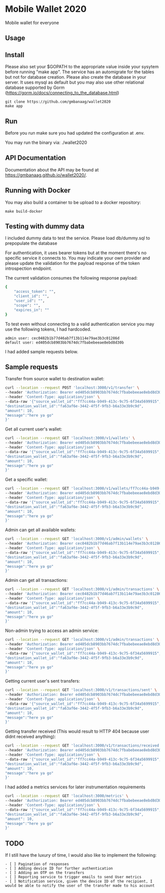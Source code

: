 # Mobile Wallet 2020
Mobile wallet for everyone

## Usage

## Install

Please also set your $GOPATH to the appropriate value inside your sysytem before running "make app".  The service has an automigrate for the tables but not for database creation. Please also create the database in your server. It uses mysql as default but you may also use other relational database supported by Gorm (https://gorm.io/docs/connecting_to_the_database.html)

    git clone https://github.com/gmbanaag/wallet2020
    make app 


## Run

Before you run make sure you had updated the configuration at .env. 

You may run the binary via:
    ./wallet2020


## API Documentation

Documentation about the API may be found at https://gmbanaag.github.io/wallet2020/.


## Running with Docker

You may also build a container to be upload to a docker repository:

    make build-docker


## Testing with dummy data

I included dummy data to test the service. Please load db/dummy.sql to prepopulate the database

For authentication, it uses bearer tokens but at the moment there's no specific service it connects to. You may indicate your own provider and please update the validation for the payload response of the token introspection endpoint. 

The current validation consumes the following response payload:


```sh
{
    "access_token": "",
    "client_id": "",
    "user_id": "",
    "scope": "",
    "expires_in": "" 
}
```

To test even without connecting to a valid authentication service you may use the following tokens, I had hardcoded.

    admin user: cec0482b1b77d46ab7f13b114e79ae3b3c01286d
    default user: ed405dcb8903bb7674dc7fbabebeeae8ebd8d30b

I had added sample requests below.


## Sample requests

Transfer from source wallet to destination wallet:
 
```sh
curl --location --request POST 'localhost:3000/v1/transfer' \
--header 'Authorization: Bearer ed405dcb8903bb7674dc7fbabebeeae8ebd8d30b' \
--header 'Content-Type: application/json' \
--data-raw '{"source_wallet_id":"ff7cc44a-b949-413c-9c75-6f34a5699915",
"destination_wallet_id":"fa63af6e-3442-4f5f-9fb3-b6a33e3b9c9d",
"amount": 10,
"message":"here ya go"
}'
```


Get all current user's wallet:

```sh
curl --location --request GET 'localhost:3000/v1/wallets' \
--header 'Authorization: Bearer ed405dcb8903bb7674dc7fbabebeeae8ebd8d30b' \
--header 'Content-Type: application/json' \
--data-raw '{"source_wallet_id":"ff7cc44a-b949-413c-9c75-6f34a5699915",
"destination_wallet_id":"fa63af6e-3442-4f5f-9fb3-b6a33e3b9c9d",
"amount": 10,
"message":"here ya go"
}'
```

   
Get a specific wallet:
  
```sh
curl --location --request GET 'localhost:3000/v1/wallets/ff7cc44a-b949-413c-9c75-6f34a5699915' \
--header 'Authorization: Bearer ed405dcb8903bb7674dc7fbabebeeae8ebd8d30b' \
--header 'Content-Type: application/json' \
--data-raw '{"source_wallet_id":"ff7cc44a-b949-413c-9c75-6f34a5699915",
"destination_wallet_id":"fa63af6e-3442-4f5f-9fb3-b6a33e3b9c9d",
"amount": 10,
"message":"here ya go"
}'
```


Admin can get all available wallets:

```sh
curl --location --request GET 'localhost:3000/v1/admin/wallets' \
--header 'Authorization: Bearer cec0482b1b77d46ab7f13b114e79ae3b3c01286d' \
--header 'Content-Type: application/json' \
--data-raw '{"source_wallet_id":"ff7cc44a-b949-413c-9c75-6f34a5699915",
"destination_wallet_id":"fa63af6e-3442-4f5f-9fb3-b6a33e3b9c9d",
"amount": 10,
"message":"here ya go"
}'
```
    
   
Admin can get all transactions:

```sh
curl --location --request GET 'localhost:3000/v1/admin/transactions' \
--header 'Authorization: Bearer cec0482b1b77d46ab7f13b114e79ae3b3c01286d' \
--header 'Content-Type: application/json' \
--data-raw '{"source_wallet_id":"ff7cc44a-b949-413c-9c75-6f34a5699915",
"destination_wallet_id":"fa63af6e-3442-4f5f-9fb3-b6a33e3b9c9d",
"amount": 10,
"message":"here ya go"
}'
```

  
 Non-admin trying to access an admin service:

```sh
curl --location --request GET 'localhost:3000/v1/admin/transactions' \
--header 'Authorization: Bearer ed405dcb8903bb7674dc7fbabebeeae8ebd8d30b' \
--header 'Content-Type: application/json' \
--data-raw '{"source_wallet_id":"ff7cc44a-b949-413c-9c75-6f34a5699915",
"destination_wallet_id":"fa63af6e-3442-4f5f-9fb3-b6a33e3b9c9d",
"amount": 10,
"message":"here ya go"
}'
``` 

   
Getting current user's sent transfers:
```sh
curl --location --request GET 'localhost:3000/v1/transactions/sent' \
--header 'Authorization: Bearer ed405dcb8903bb7674dc7fbabebeeae8ebd8d30b' \
--header 'Content-Type: application/json' \
--data-raw '{"source_wallet_id":"ff7cc44a-b949-413c-9c75-6f34a5699915",
"destination_wallet_id":"fa63af6e-3442-4f5f-9fb3-b6a33e3b9c9d",
"amount": 10,
"message":"here ya go"
}'
```

  
Getting transfer received (This would result to HTTP 404 because user didnt received anything):
```sh
curl --location --request GET 'localhost:3000/v1/transactions/received' \
--header 'Authorization: Bearer ed405dcb8903bb7674dc7fbabebeeae8ebd8d30b' \
--header 'Content-Type: application/json' \
--data-raw '{"source_wallet_id":"ff7cc44a-b949-413c-9c75-6f34a5699915",
"destination_wallet_id":"fa63af6e-3442-4f5f-9fb3-b6a33e3b9c9d",
"amount": 10,
"message":"here ya go"
}'
```


I had added a metrics services for later instrumentation requirements

```sh
curl --location --request GET 'localhost:3000/metrics' \
--header 'Authorization: Bearer ed405dcb8903bb7674dc7fbabebeeae8ebd8d30b' \
--header 'Content-Type: application/json' \
--data-raw '{"source_wallet_id":"ff7cc44a-b949-413c-9c75-6f34a5699915",
"destination_wallet_id":"fa63af6e-3442-4f5f-9fb3-b6a33e3b9c9d",
"amount": 10,
"message":"here ya go"
}'
```

## TODO

If I still have the luxury of time, I would also like to implement the following:

    - [ ] Pagination of responses
    - [ ] Adding device ID for further authentication
    - [ ] Adding an OTP on the transfers
    - [ ] Reporting service to trigger emails to send User metrics
    - [ ] Notification service, given the device ID of the recipient, I would be able to notify the user of the transfer made to his account
